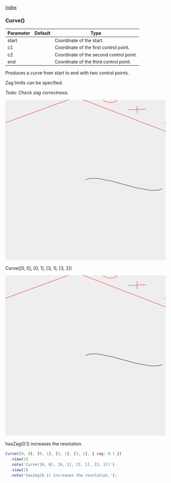 [index](../../nb/api/index.md)
### Curve()
Parameter|Default|Type
---|---|---
start||Coordinate of the start.
c1||Coordinate of the first control point.
c2||Coordinate of the second control point.
end||Coordinate of the third control point.

Produces a curve from start to end with two control points.

Zag limits can be specified.

_Todo: Check zag correctness._

![Image](Curve.md.$2_1.png)

Curve([0, 0], [0, 1], [3, 1], [3, 2])

![Image](Curve.md.$2_2.png)

hasZag(0.1) increases the resolution.

```JavaScript
Curve([0, 0], [0, 1], [3, 1], [3, 2], { zag: 0.1 })
  .view(1)
  .note('Curve([0, 0], [0, 1], [3, 1], [3, 2])')
  .view(2)
  .note('hasZag(0.1) increases the resolution.');
```
